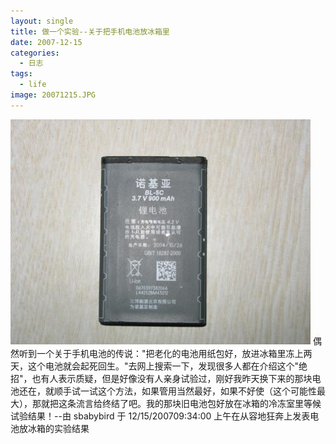 ```yaml
---
layout: single
title: 做一个实验--关于把手机电池放冰箱里
date: 2007-12-15
categories:
  - 日志
tags:
  - life
image: 20071215.JPG
---
```


![](20071215-1.JPG)
偶然听到一个关于手机电池的传说：\"把老化的电池用纸包好，放进冰箱里冻上两天，这个电池就会起死回生。\"去网上搜索一下，发现很多人都在介绍这个\"绝招\"，也有人表示质疑，但是好像没有人亲身试验过，刚好我昨天换下来的那块电池还在，就顺手试一试这个方法，如果管用当然最好，如果不好使（这个可能性最大），那就把这条流言给终结了吧。我的那块旧电池包好放在冰箱的冷冻室里等候试验结果！--由 sbabybird 于 12/15/200709&#58;34&#58;00 上午在从容地狂奔上发表电池放冰箱的实验结果

